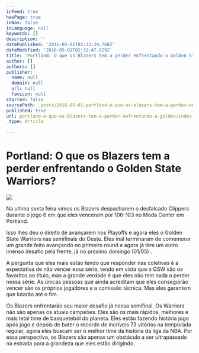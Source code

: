 ```yaml
---
inFeed: true
hasPage: true
inNav: false
inLanguage: null
keywords: []
description: ''
datePublished: '2016-05-01T02:33:39.768Z'
dateModified: '2016-05-01T02:32:47.829Z'
title: 'Portland: O que os Blazers tem a perder enfrentando o Golden State Warriors?'
author: []
authors: []
publisher:
  name: null
  domain: null
  url: null
  favicon: null
starred: false
sourcePath: _posts/2016-05-01-portland-o-que-os-blazers-tem-a-perder-enfrentando-o-golden.md
published: true
url: portland-o-que-os-blazers-tem-a-perder-enfrentando-o-golden/index.html
_type: Article

---
```

# Portland: O que os Blazers tem a perder enfrentando o Golden State Warriors?
![](https://the-grid-user-content.s3-us-west-2.amazonaws.com/4b8e356c-a74a-4bb5-a8b4-d255d6ac5553.jpg)

Na ultima sexta feira vimos os Blazers despacharem o desfalcado Clippers durante o jogo 6 em que eles venceram por 106-103 no Moda Center em Portland.

Isso lhes deu o direito de avançarem nos Playoffs e agora eles o Golden State Warriors nas semifinais do Oeste. Eles mal terminaram de comemorar um grande feito avançando no primeiro round e agora já têm um outro imenso desafio pela frente, já no próximo domingo (01/05) .

A pergunta que eles mais estão tendo que responder nas coletivas é a expectativa de não vencer essa série, tendo em vista que o GSW são os favoritos ao título, mas a grande verdade é que eles não tem nada a perder nessa série. As únicas pessoas que ainda acreditam que eles conseguirão vencer são os próprios jogadores e a comissão técnica. Mas eles garantem que lutarão até o fim.

Os Blazers enfrentarão seu maior desafio já nessa semifinal. Os Warriors não são apenas os atuais campeões. Eles são os mais rápidos, melhores e mais letal time de basquetebol do planeta. Eles estão fazendo história jogo após jogo e depois de bater o recorde de incríveis 73 vitórias na temporada regular, agora eles buscam ser o melhor time da história da liga da NBA. Por essa perspectiva, os Blazers são apenas um obstáculo a ser ultrapassado na estrada para a grandeza que eles estão dirigindo.